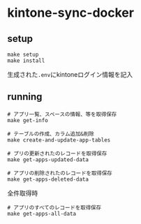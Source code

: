 kintone-sync-docker
===================

## setup

```
make setup
make install
```

生成された`.env`にkintoneログイン情報を記入

## running

```
# アプリ一覧、スペースの情報、等を取得保存
make get-info

# テーブルの作成、カラム追加&削除
make create-and-update-app-tables

# プリの更新されたのレコードを取得保存
make get-apps-updated-data

# アプリの削除されたのレコードを取得保存
make get-apps-deleted-data

```

全件取得時

```
# アプリのすべてのレコードを取得保存
make get-apps-all-data
```
